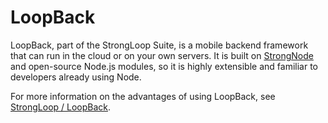 <h1> LoopBack</h1>

LoopBack, part of the StrongLoop Suite, is a mobile backend framework that can run in the cloud or on your own servers.
It is built on [StrongNode](http://strongloop.com/strongloop-suite/strongnode/) and open-source Node.js modules, so
it is highly extensible and familiar to developers already using Node.

For more information on the advantages of using LoopBack, see 
[StrongLoop / LoopBack](http://strongloop.com/strongloop-suite/loopback/).

